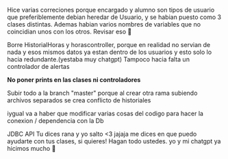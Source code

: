 Hice varias correciones porque encargado y alumno son tipos de usuario que preferiblemente debian heredar de Usuario, y se habian puesto como 3 clases distintas.
Ademas habian varios nombres de variables que no coincidian unos con los otros. Revisar eso 🙂

Borre HistorialHoras y horascontroller, porque en realidad no servian de nada y esos mismos datos ya estan dentro de los usuarios y esto solo lo hacia redundante.(yestaba muy chatgpt)
Tampoco hacia falta un controlador de alertas

**No poner prints en las clases ni controladores**

Subir todo a la branch "master" porque al crear otra rama subiendo archivos separados se crea conflicto de historiales 

iygual va a haber que modificar varias cosas del codigo para hacer la conexion / dependencia con la Db 



JDBC API
Tu dices rana y yo salto <3 jajaja me dices en que puedo ayudarte con tus clases, si quieres!
Hagan todo ustedes. yo y mi chatgpt ya hicimos mucho 🤑
